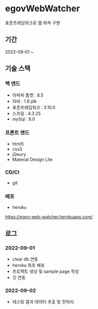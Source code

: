 # egovWebWatcher
표준프레임워크로 웹 와쳐 구현

## 기간

2022-09-01 ~


## 기술 스택

### 백 엔드
- 아파피 톰켓 : 8.5
- 자바 : 1.8 jdk
- 표준프레임워크 : 3.10.0
- 스프링 : 4.3.25
- mySql : 8.0

### 프론트 엔드
- html5
- css3
- jQeury
- Material Design Lite

### CD/CI
- git

### 배포

- heroku

https://egov-web-watcher.herokuapp.com/


## 로그

### 2022-09-01 
- clear db 연동
- heroku 최초 배포
- 프로젝트 생성 및 sample page 작성
- 깃 연동

### 2022-09-02
- 테스팅 결과 데이터 추출 및 전처리
